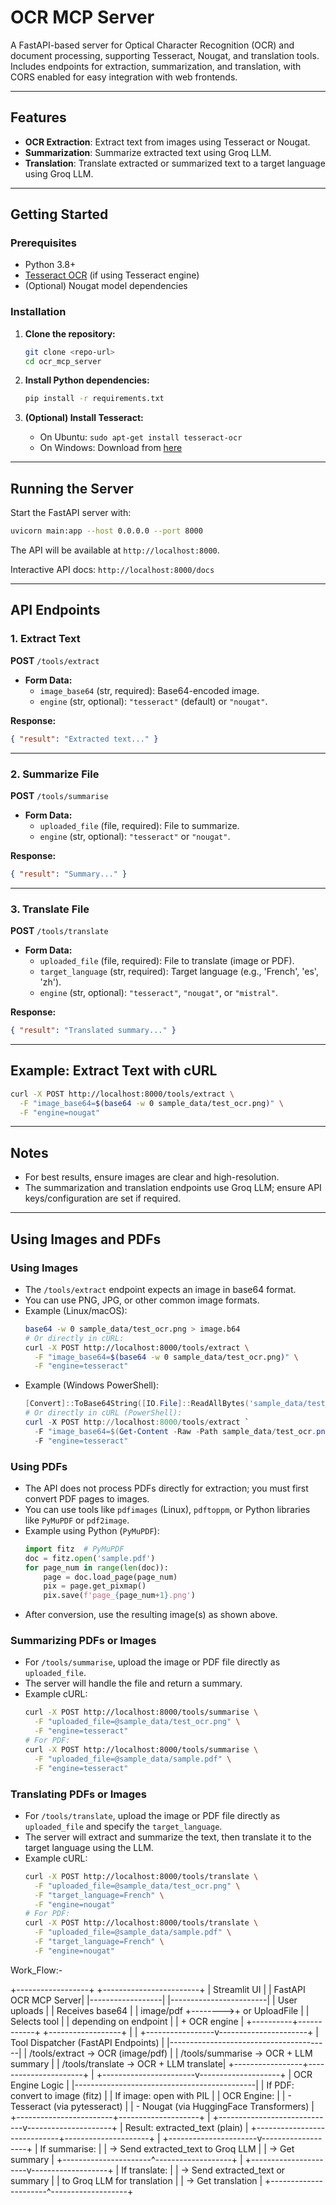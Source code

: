 # OCR MCP Server

A FastAPI-based server for Optical Character Recognition (OCR) and document processing, supporting Tesseract, Nougat, and translation tools. Includes endpoints for extraction, summarization, and translation, with CORS enabled for easy integration with web frontends.

---

## Features

- **OCR Extraction**: Extract text from images using Tesseract or Nougat.
- **Summarization**: Summarize extracted text using Groq LLM.
- **Translation**: Translate extracted or summarized text to a target language using Groq LLM.

---

## Getting Started

### Prerequisites

- Python 3.8+
- [Tesseract OCR](https://github.com/tesseract-ocr/tesseract) (if using Tesseract engine)
- (Optional) Nougat model dependencies

### Installation

1. **Clone the repository:**
   ```bash
   git clone <repo-url>
   cd ocr_mcp_server
   ```

2. **Install Python dependencies:**
   ```bash
   pip install -r requirements.txt
   ```

3. **(Optional) Install Tesseract:**
   - On Ubuntu: `sudo apt-get install tesseract-ocr`
   - On Windows: Download from [here](https://github.com/tesseract-ocr/tesseract/wiki)

---

## Running the Server

Start the FastAPI server with:

```bash
uvicorn main:app --host 0.0.0.0 --port 8000
```

The API will be available at `http://localhost:8000`.

Interactive API docs: `http://localhost:8000/docs`

---

## API Endpoints

### 1. Extract Text

**POST** `/tools/extract`

- **Form Data:**
  - `image_base64` (str, required): Base64-encoded image.
  - `engine` (str, optional): `"tesseract"` (default) or `"nougat"`.

**Response:**
```json
{ "result": "Extracted text..." }
```

---

### 2. Summarize File

**POST** `/tools/summarise`

- **Form Data:**
  - `uploaded_file` (file, required): File to summarize.
  - `engine` (str, optional): `"tesseract"` or `"nougat"`.

**Response:**
```json
{ "result": "Summary..." }
```

---

### 3. Translate File

**POST** `/tools/translate`

- **Form Data:**
  - `uploaded_file` (file, required): File to translate (image or PDF).
  - `target_language` (str, required): Target language (e.g., 'French', 'es', 'zh').
  - `engine` (str, optional): `"tesseract"`, `"nougat"`, or `"mistral"`.

**Response:**
```json
{ "result": "Translated summary..." }
```

---

## Example: Extract Text with cURL

```bash
curl -X POST http://localhost:8000/tools/extract \
  -F "image_base64=$(base64 -w 0 sample_data/test_ocr.png)" \
  -F "engine=nougat"
```

---

## Notes

- For best results, ensure images are clear and high-resolution.
- The summarization and translation endpoints use Groq LLM; ensure API keys/configuration are set if required.

---

## Using Images and PDFs

### Using Images
- The `/tools/extract` endpoint expects an image in base64 format.
- You can use PNG, JPG, or other common image formats.
- Example (Linux/macOS):
  ```bash
  base64 -w 0 sample_data/test_ocr.png > image.b64
  # Or directly in cURL:
  curl -X POST http://localhost:8000/tools/extract \
    -F "image_base64=$(base64 -w 0 sample_data/test_ocr.png)" \
    -F "engine=tesseract"
  ```
- Example (Windows PowerShell):
  ```powershell
  [Convert]::ToBase64String([IO.File]::ReadAllBytes('sample_data/test_ocr.png')) > image.b64
  # Or directly in cURL (PowerShell):
  curl -X POST http://localhost:8000/tools/extract `
    -F "image_base64=$(Get-Content -Raw -Path sample_data/test_ocr.png | [Convert]::ToBase64String([IO.File]::ReadAllBytes('sample_data/test_ocr.png')))" `
    -F "engine=tesseract"
  ```

### Using PDFs
- The API does not process PDFs directly for extraction; you must first convert PDF pages to images.
- You can use tools like `pdfimages` (Linux), `pdftoppm`, or Python libraries like `PyMuPDF` or `pdf2image`.
- Example using Python (`PyMuPDF`):
  ```python
  import fitz  # PyMuPDF
  doc = fitz.open('sample.pdf')
  for page_num in range(len(doc)):
      page = doc.load_page(page_num)
      pix = page.get_pixmap()
      pix.save(f'page_{page_num+1}.png')
  ```
- After conversion, use the resulting image(s) as shown above.

### Summarizing PDFs or Images
- For `/tools/summarise`, upload the image or PDF file directly as `uploaded_file`.
- The server will handle the file and return a summary.
- Example cURL:
  ```bash
  curl -X POST http://localhost:8000/tools/summarise \
    -F "uploaded_file=@sample_data/test_ocr.png" \
    -F "engine=tesseract"
  # For PDF:
  curl -X POST http://localhost:8000/tools/summarise \
    -F "uploaded_file=@sample_data/sample.pdf" \
    -F "engine=tesseract"
  ```

### Translating PDFs or Images
- For `/tools/translate`, upload the image or PDF file directly as `uploaded_file` and specify the `target_language`.
- The server will extract and summarize the text, then translate it to the target language using the LLM.
- Example cURL:
  ```bash
  curl -X POST http://localhost:8000/tools/translate \
    -F "uploaded_file=@sample_data/test_ocr.png" \
    -F "target_language=French" \
    -F "engine=nougat"
  # For PDF:
  curl -X POST http://localhost:8000/tools/translate \
    -F "uploaded_file=@sample_data/sample.pdf" \
    -F "target_language=French" \
    -F "engine=nougat"
  ```

Work_Flow:-

+------------------+         +------------------------+
| Streamlit UI     |         | FastAPI OCR MCP Server|
|------------------|         |------------------------|
| User uploads     |         | Receives base64       |
| image/pdf        +-------->+ or UploadFile         |
| Selects tool     |         | depending on endpoint |
| + OCR engine     |         +----------+------------+
+------------------+                    |
                                        |
                      +-----------------v----------------------+
                      | Tool Dispatcher (FastAPI Endpoints)    |
                      |----------------------------------------|
                      | /tools/extract   -> OCR (image/pdf)    |
                      | /tools/summarise -> OCR + LLM summary  |
                      | /tools/translate -> OCR + LLM translate|
                      +-----------------+----------------------+
                                        |
                +-----------------------v--------------------+
                | OCR Engine Logic                            |
                |---------------------------------------------|
                | If PDF: convert to image (fitz)             |
                | If image: open with PIL                     |
                | OCR Engine:                                 |
                |   - Tesseract (via pytesseract)             |
                |   - Nougat (via HuggingFace Transformers)   |
                +------------------------+--------------------+
                                         |
           +-----------------------------v---------------------+
           |  Result: extracted_text (plain)                   |
           +-----------------------------+---------------------+
                                         |
                  +----------------------v-------------------+
                  | If summarise:                            |
                  |   → Send extracted_text to Groq LLM      |
                  |   → Get summary                          |
                  +----------------------^-------------------+
                                         |
                  +----------------------v-------------------+
                  | If translate:                            |
                  |   → Send extracted_text or summary       |
                  |     to Groq LLM for translation          |
                  |   → Get translation                      |
                  +----------------------^-------------------+
                                         
